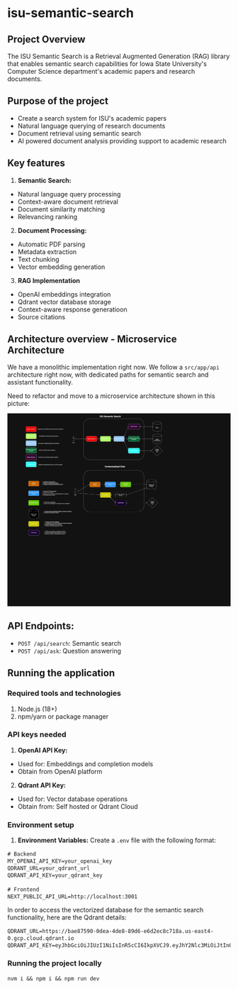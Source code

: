 # isu-semantic-search 

## Project Overview

The ISU Semantic Search is a Retrieval Augmented Generation (RAG) library that enables semantic search capabilities for Iowa State University's Computer Science department's academic papers and research documents. 

## Purpose of the project

- Create a search system for ISU's academic papers 
- Natural language querying of research documents 
- Document retrieval using semantic search 
- AI powered document analysis providing support to academic research 

## Key features

1. **Semantic Search:** 
- Natural language query processing 
- Context-aware document retrieval 
- Document similarity matching 
- Relevancing ranking 

2. **Document Processing:** 
- Automatic PDF parsing 
- Metadata extraction 
- Text chunking 
- Vector embedding generation 

3. **RAG Implementation**
- OpenAI embeddings integration 
- Qdrant vector database storage 
- Context-aware response generatioon 
- Source citations 

## Architecture overview - Microservice Architecture

We have a monolithic implementation right now. We follow a `src/app/api` architecture right now, with dedicated paths for semantic search and assistant functionality. 


Need to refactor and move to a microservice architecture shown in this picture: 

![alt text](isu-chatbot.jpg)

## API Endpoints: 

- `POST /api/search`: Semantic search
- `POST /api/ask`: Question answering


## Running the application

### Required tools and technologies
1. Node.js (18+)
2. npm/yarn or package manager 

### API keys needed 
1. **OpenAI API Key:** 
- Used for: Embeddings and completion models 
- Obtain from OpenAI platform 

2. **Qdrant API Key:** 
- Used for: Vector database operations 
- Obtain from: Self hosted or Qdrant Cloud 

### Environment setup

1. **Environment Variables:** 
Create a `.env` file with the following format: 

```
# Backend
MY_OPENAI_API_KEY=your_openai_key
QDRANT_URL=your_qdrant_url
QDRANT_API_KEY=your_qdrant_key

# Frontend
NEXT_PUBLIC_API_URL=http://localhost:3001
```

In order to access the vectorized database for the semantic search functionality, here are the Qdrant details: 

```
QDRANT_URL=https://bae87590-0dea-4de8-89d6-e6d2ec8c718a.us-east4-0.gcp.cloud.qdrant.io
QDRANT_API_KEY=eyJhbGciOiJIUzI1NiIsInR5cCI6IkpXVCJ9.eyJhY2Nlc3MiOiJtIn0.uOONpNQ6YBORt0_grlaZ05MUp1PX5luubHgMRk4qXw8
```

### Running the project locally 

```
nvm i && npm i && npm run dev
```
